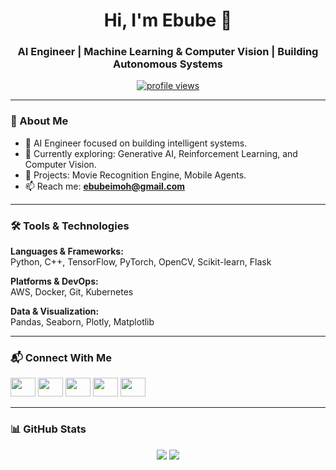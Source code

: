 <h1 align="center">Hi, I'm Ebube 👋</h1>
<h3 align="center">AI Engineer | Machine Learning & Computer Vision | Building Autonomous Systems</h3>

<p align="center">
  <a href="https://github.com/ebubeimoh">
    <img src="https://komarev.com/ghpvc/?username=ebubeimoh&label=Profile%20views&color=0e75b6&style=flat" alt="profile views" />
  </a>
</p>

---

### 🚀 About Me

- 💼 AI Engineer focused on building intelligent systems.
- 🧠 Currently exploring: Generative AI, Reinforcement Learning, and Computer Vision.
- 🎯 Projects: Movie Recognition Engine, Mobile Agents.
- 📫 Reach me: **ebubeimoh@gmail.com**

---

### 🛠️ Tools & Technologies

**Languages & Frameworks:**  
Python, C++, TensorFlow, PyTorch, OpenCV, Scikit-learn, Flask  

**Platforms & DevOps:**  
AWS, Docker, Git, Kubernetes  

**Data & Visualization:**  
Pandas, Seaborn, Plotly, Matplotlib  

---

### 📬 Connect With Me

<p align="left">
  <a href="https://linkedin.com/in/ebube-imoh" target="_blank"><img src="https://raw.githubusercontent.com/rahuldkjain/github-profile-readme-generator/master/src/images/icons/Social/linked-in-alt.svg" height="30" width="40" /></a>
  <a href="https://twitter.com/sweetboy4l" target="_blank"><img src="https://raw.githubusercontent.com/rahuldkjain/github-profile-readme-generator/master/src/images/icons/Social/twitter.svg" height="30" width="40" /></a>
  <a href="https://stackoverflow.com/users/15857117" target="_blank"><img src="https://raw.githubusercontent.com/rahuldkjain/github-profile-readme-generator/master/src/images/icons/Social/stack-overflow.svg" height="30" width="40" /></a>
  <a href="https://kaggle.com/imohebube" target="_blank"><img src="https://raw.githubusercontent.com/rahuldkjain/github-profile-readme-generator/master/src/images/icons/Social/kaggle.svg" height="30" width="40" /></a>
  <a href="https://medium.com/@ebubeimoh" target="_blank"><img src="https://raw.githubusercontent.com/rahuldkjain/github-profile-readme-generator/master/src/images/icons/Social/medium.svg" height="30" width="40" /></a>
</p>

---

### 📊 GitHub Stats

<p align="center">
  <img src="https://github-readme-stats.vercel.app/api?username=ebubeimoh&show_icons=true&theme=default" />
  <img src="https://github-readme-stats.vercel.app/api/top-langs/?username=ebubeimoh&layout=compact&theme=default" />
</p>
